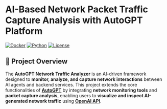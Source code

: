 # AI-Based Network Packet Traffic Capture Analysis with AutoGPT Platform
[![Docker](https://img.shields.io/badge/Docker-Supported-blue.svg)](https://www.docker.com/)
[![Python](https://img.shields.io/badge/Python-3.10+-brightgreen.svg)](https://www.python.org/)
[![License](https://img.shields.io/badge/License-MIT-blue.svg)](LICENSE)

## 📌 Project Overview

The **AutoGPT Network Traffic Analyzer** is an AI-driven framework designed to **monitor, analyze, and capture network interactions** between AI agents and backend services. This project extends the core functionalities of **[AutoGPT](https://github.com/Significant-Gravitas/AutoGPT)** by integrating **network monitoring tools** and **packet capture analysis**, enabling users to **visualize and inspect AI-generated network traffic** using **[OpenAI API](https://github.com/openai/openai-python)**.
